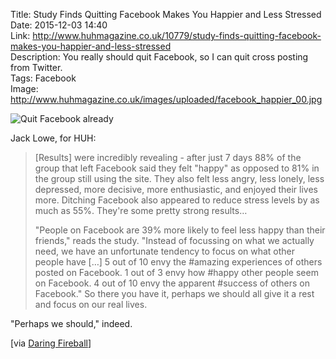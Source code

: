 Title: Study Finds Quitting Facebook Makes You Happier and Less Stressed  
Date: 2015-12-03 14:40  
Link: http://www.huhmagazine.co.uk/10779/study-finds-quitting-facebook-makes-you-happier-and-less-stressed  
Description: You really should quit Facebook, so I can quit cross posting from Twitter.  
Tags: Facebook  
Image: http://www.huhmagazine.co.uk/images/uploaded/facebook_happier_00.jpg  

![Quit Facebook already][huhmagazine]

Jack Lowe, for HUH:

> [Results] were incredibly revealing - after just 7 days 88% of the group that left Facebook said they felt "happy" as opposed to 81% in the group still using the site. They also felt less angry, less lonely, less depressed, more decisive, more enthusiastic, and enjoyed their lives more. Ditching Facebook also appeared to reduce stress levels by as much as 55%. They're some pretty strong results…
>
> "People on Facebook are 39% more likely to feel less happy than their friends," reads the study. "Instead of focussing on what we actually need, we have an unfortunate tendency to focus on what other people have […] 5 out of 10 envy the #amazing experiences of others posted on Facebook. 1 out of 3 envy how #happy other people seem on Facebook. 4 out of 10 envy the apparent #success of others on Facebook." So there you have it, perhaps we should all give it a rest and focus on our real lives.

"Perhaps we should," indeed.

[via [Daring Fireball][daringfireball]]

[daringfireball]: http://daringfireball.net/linked/2015/12/03/facebook-vs-happiness "Source post from John Gruber"
[huhmagazine]: http://www.huhmagazine.co.uk/images/uploaded/facebook_happier_00.jpg "Quit Facebook already"